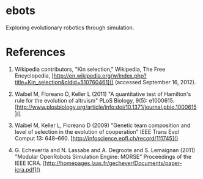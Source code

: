 # ebots
Exploring evolutionary robotics through simulation.

# References
1. Wikipedia contributors, "Kin selection," Wikipedia, The Free Encyclopedia, [http://en.wikipedia.org/w/index.php?title=Kin_selection&oldid=510760461]() (accessed September 16, 2012).

2. Waibel M, Floreano D, Keller L (2011) "A quantitative test of Hamilton's rule for the evolution of altruism" PLoS Biology, 9(5): e1000615. [http://www.plosbiology.org/article/info:doi/10.1371/journal.pbio.1000615]()

3. Waibel M, Keller L, Floreano D (2009) "Genetic team composition and level of selection in the evolution of cooperation" IEEE Trans Evol Comput 13: 648–660. [http://infoscience.epfl.ch/record/111745]()

4. G. Echeverria and N. Lassabe and A. Degroote and S. Lemaignan (2011) "Modular OpenRobots Simulation Engine: MORSE" Proceedings of the IEEE ICRA. [http://homepages.laas.fr/gechever/Documents/paper-icra.pdf]()
